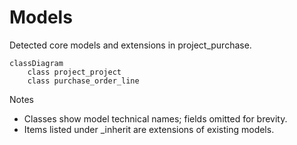 # Models

Detected core models and extensions in project_purchase.

```mermaid
classDiagram
    class project_project
    class purchase_order_line
```

Notes
- Classes show model technical names; fields omitted for brevity.
- Items listed under _inherit are extensions of existing models.
